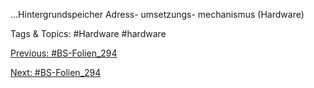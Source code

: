 ...Hintergrundspeicher
Adress-
umsetzungs-
mechanismus
(Hardware)

   Tags & Topics:
   #Hardware
   #hardware

[Previous: #BS-Folien_294](BS-Folien_294.md)

[Next: #BS-Folien_294](BS-Folien_294.md)